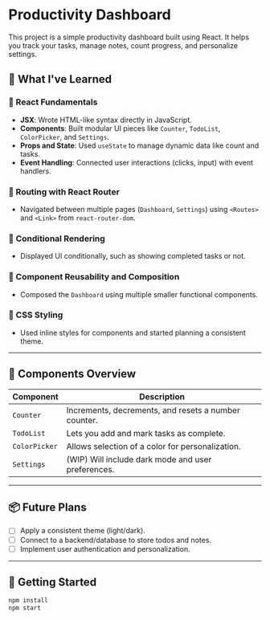 # Productivity Dashboard

This project is a simple productivity dashboard built using React. It helps you track your tasks, manage notes, count progress, and personalize settings.

## 🧠 What I've Learned

### 🔹 React Fundamentals
- **JSX**: Wrote HTML-like syntax directly in JavaScript.
- **Components**: Built modular UI pieces like `Counter`, `TodoList`, `ColorPicker`, and `Settings`.
- **Props and State**: Used `useState` to manage dynamic data like count and tasks.
- **Event Handling**: Connected user interactions (clicks, input) with event handlers.

### 🔹 Routing with React Router
- Navigated between multiple pages (`Dashboard`, `Settings`) using `<Routes>` and `<Link>` from `react-router-dom`.

### 🔹 Conditional Rendering
- Displayed UI conditionally, such as showing completed tasks or not.

### 🔹 Component Reusability and Composition
- Composed the `Dashboard` using multiple smaller functional components.

### 🔹 CSS Styling
- Used inline styles for components and started planning a consistent theme.

---

## 📁 Components Overview

| Component     | Description                                              |
|---------------|----------------------------------------------------------|
| `Counter`     | Increments, decrements, and resets a number counter.     |
| `TodoList`    | Lets you add and mark tasks as complete.                |
| `ColorPicker` | Allows selection of a color for personalization.        |
| `Settings`    | (WIP) Will include dark mode and user preferences.      |

---

## 📦 Future Plans
- [ ] Apply a consistent theme (light/dark).
- [ ] Connect to a backend/database to store todos and notes.
- [ ] Implement user authentication and personalization.

---

## 🚀 Getting Started
```bash
npm install
npm start
